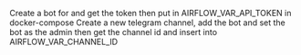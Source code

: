 Create a bot for and get the token then put in AIRFLOW_VAR_API_TOKEN in docker-compose
Create a new telegram channel, add the bot and set the bot as the admin then get the channel id and insert into AIRFLOW_VAR_CHANNEL_ID
